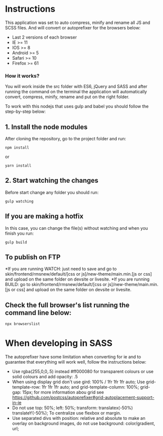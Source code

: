 # Instructions

This application was set to auto compress, minify and rename all JS and SCSS files. And will convert or autoprefixer for the browsers below:
* Last 2 versions of each browser
* IE >= 11
* IOS >= 8
* Android >= 5
* Safari >= 10
* Firefox >= 61

### How it works?
You will work inside the src folder with ES6, jQuery and SASS and after running the command on the terminal the application will automatically convert, compress, minify, rename and put on the right folder.

To work with this nodejs that uses gulp and babel you should follow the step-by-step below:

## 1. Install the node modules
After cloning the repository, go to the project folder and run:
```
npm install
```
or
```
yarn install
```

## 2. Start watching the changes
Before start change any folder you should run:
```
gulp watching
```

## If you are making a hotfix
In this case, you can change the file(s) without watching and when you finish you run:
```
gulp build
```

## To publish on FTP
*If you are running WATCH: just need to save and go to skin/frontend/rmsnew/default/[css or js]/new-theme/main.min.[js or css] and upload on the same folder on devsite or livesite.
*If you are running BUILD: go to skin/frontend/rmsnew/default/[css or js]/new-theme/main.min.[js or css] and upload on the same folder on devsite or livesite.

## Check the full browser's list running the command line below:
```
npx browserslist
```

# When developing in SASS
The autoprefixer have some limitation when converting for ie and to guarantee that everything will work well, follow the instructions below:
* Use rgba(255,0,0,.5) instead #ff000080 for transparent colours or use solid colours and add opacity: .5
* When using display grid don't use gird: 100% / 1fr 1fr 1fr auto; Use grid-template-row: 1fr 1fr 1fr auto; and grid-template-column: 100%; grid-gap: 15px; for more information abou grid see https://github.com/postcss/autoprefixer#grid-autoplacement-support-in-ie
* Do not use top: 50%; left: 50%; transform: translatex(-50%) translateY(-50%); To centralize use flexbox or margin.
* Use separated divs with position: relative and absolute to make an overlay on background images, do not use background: color/gradient, url;
